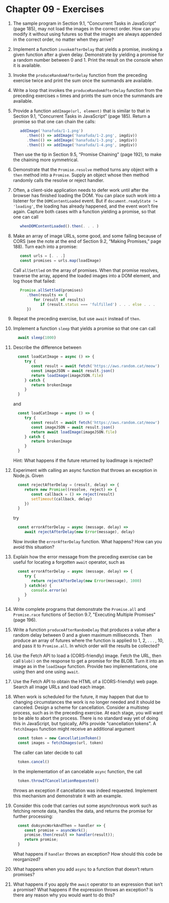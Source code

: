 # Chapter 09 - Exercises

1. The sample program in Section 9.1, “Concurrent Tasks in JavaScript” (page
   185), may not load the images in the correct order. How can you modify it
   without using futures so that the images are always appended in the correct
   order, no matter when they arrive?


2. Implement a function ``invokeAfterDelay`` that yields a promise, invoking a
   given function after a given delay. Demonstrate by yielding a promise for a
   random number between 0 and 1. Print the result on the console when it is
   available.


3. Invoke the ``produceRandomAfterDelay`` function from the preceding exercise
   twice and print the sum once the summands are available.


4. Write a loop that invokes the ``produceRandomAfterDelay`` function from the
   preceding exercises ``n`` times and prints the sum once the summands are
   available.


5. Provide a function ``addImage(url, element)`` that is similar to that in
   Section 9.1, “Concurrent Tasks in JavaScript” (page 185). Return a promise
   so that one can chain the calls:
   ```js
      addImage('hanafuda/1-1.png')
         .then(() => addImage('hanafuda/1-2.png', imgdiv))
         .then(() => addImage('hanafuda/1-3.png', imgdiv))
         .then(() => addImage('hanafuda/1-4.png', imgdiv))
   ```
   Then use the tip in Section 9.5, “Promise Chaining” (page 192), to make the
   chaining more symmetrical.


6. Demonstrate that the ``Promise.resolve`` method turns any object with a
   ``then`` method into a ``Promise``. Supply an object whose then method
   randomly calls the resolve or reject handler.


7. Often, a client-side application needs to defer work until after
   the browser has finished loading the DOM. You can place such work into a
   listener for the ``DOMContentLoaded`` event. But if 
   ``document.readyState != 'loading'``, the loading has already happened, and
   the event won’t fire again. Capture both cases with a function yielding a
   promise, so that one can call
   ```js
      whenDOMContentLoaded().then(. . . )
   ```


8. Make an array of image URLs, some good, and some failing because of CORS
   (see the note at the end of Section 9.2, “Making Promises,” page 188). Turn
   each into a promise:
   ```js
      const urls = [. . .]
      const promises = urls.map(loadImage)
   ```
   Call ``allSettled`` on the array of promises. When that promise resolves,
   traverse the array, append the loaded images into a DOM element, and log
   those that failed:
   ```js
      Promise.allSettled(promises)
         .then(results => {
            for (result of results)
               if (result.status === 'fulfilled') . . . else . . .
         })
   ```

9. Repeat the preceding exercise, but use ``await`` instead of ``then``.


10. Implement a function ``sleep`` that yields a promise so that one can call
    ```js
      await sleep(1000)
    ```


11. Describe the difference between
    ```js
      const loadCatImage = async () => {
         try {
            const result = await fetch('https://aws.random.cat/meow')
            const imageJSON = await result.json()
            return loadImage(imageJSON.file)
         } catch {
            return brokenImage
         } 
      }
    ```
    and
    ```js
      const loadCatImage = async () => {
         try {
            const result = await fetch('https://aws.random.cat/meow')
            const imageJSON = await result.json()
            return await loadImage(imageJSON.file)
         } catch {
            return brokenImage
         } 
      }
    ```
    Hint: What happens if the future returned by loadImage is rejected?


12. Experiment with calling an async function that throws an exception in
    Node.js. Given
    ```js
      const rejectAfterDelay = (result, delay) => {
         return new Promise((resolve, reject) => {
            const callback = () => reject(result)
            setTimeout(callback, delay)
         })
      }
    ```
    try
    ```js
      const errorAfterDelay = async (message, delay) =>
         await rejectAfterDelay(new Error(message), delay)
    ```
    Now invoke the ``errorAfterDelay`` function. What happens? How can you
    avoid this situation?

13. Explain how the error message from the preceding exercise can be useful
    for locating a forgotten ``await`` operator, such as
    ```js
      const errorAfterDelay = async (message, delay) => {
         try {
            return rejectAfterDelay(new Error(message), 1000)
         } catch(e) {
            console.error(e)
         }
      }
    ```
14. Write complete programs that demonstrate the ``Promise.all`` and
    ``Promise.race`` functions of Section 9.7, "Executing Multiple Promises"
    (page 196).


15. Write a function ``produceAfterRandomDelay`` that produces a value after a
    random delay between 0 and a given maximum milliseconds. Then produce an
    array of futures where the function is applied to 1, 2, . . . , 10, and
    pass it to ``Promise.all``. In which order will the results be collected?


16. Use the Fetch API to load a (CORS-friendly) image. Fetch the URL, then
    call ``blob()`` on the response to get a promise for the BLOB. Turn it
    into an image as in the ``loadImage`` function. Provide two
    implementations, one using then and one using ``await``.


17. Use the Fetch API to obtain the HTML of a (CORS-friendly) web page. Search
    all image URLs and load each image.


18. When work is scheduled for the future, it may happen that due to changing
    circumstances the work is no longer needed and it should be canceled.
    Design a scheme for cancellation. Consider a multistep process, such as in
    the preceding exercise. At each stage, you will want to be able to abort
    the process. There is no standard way yet of doing this in JavaScript, but
    typically, APIs provide "cancellation tokens". A ``fetchImages`` function
    might receive an additional argument
    ```js
      const token = new CancellationToken()
      const images = fetchImages(url, token)
    ```
    The caller can later decide to call
    ```js
      token.cancel()
    ```
    In the implementation of an cancelable ``async`` function, the call
    ```js
      token.throwIfCancellationRequested()
    ```
    throws an exception if cancellation was indeed requested. Implement this
    mechanism and demonstrate it with an example.


19. Consider this code that carries out some asynchronous work such as
    fetching remote data, handles the data, and returns the promise for
    further processing:
    ```js
      const doAsyncWorkAndThen = handler => {
         const promise = asyncWork();
         promise.then(result => handler(result));
         return promise;
      }
    ```
    What happens if ``handler`` throws an exception? How should this code be
    reorganized?


20. What happens when you add ``async`` to a function that doesn’t return
    promises?


21. What happens if you apply the ``await`` operator to an expression that
    isn’t a promise? What happens if the expression throws an exception? Is
    there any reason why you would want to do this?
